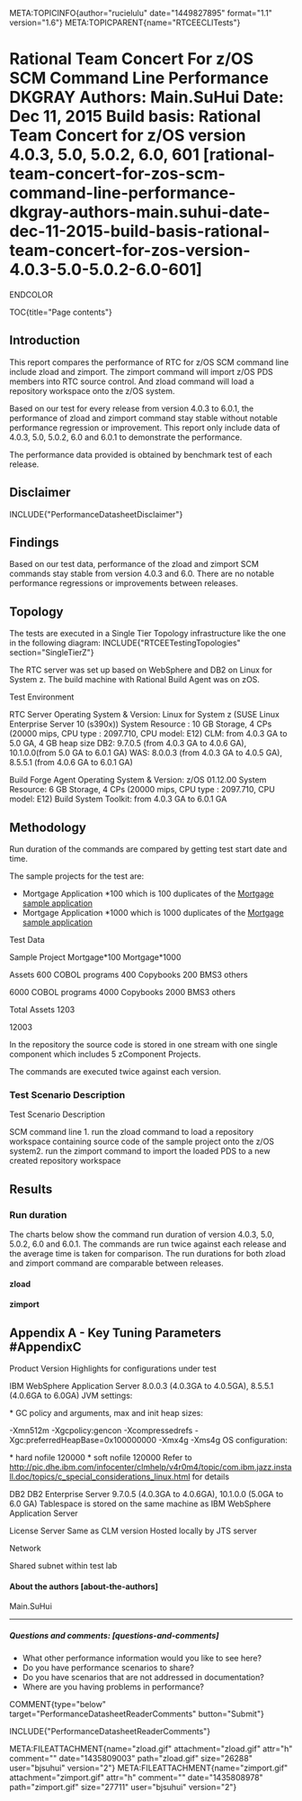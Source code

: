 META:TOPICINFO{author="rucielulu" date="1449827895" format="1.1"
version="1.6"} META:TOPICPARENT{name="RTCEECLITests"}

# Rational Team Concert For z/OS SCM Command Line Performance DKGRAY Authors: Main.SuHui Date: Dec 11, 2015 Build basis: Rational Team Concert for z/OS version 4.0.3, 5.0, 5.0.2, 6.0, 601 [rational-team-concert-for-zos-scm-command-line-performance-dkgray-authors-main.suhui-date-dec-11-2015-build-basis-rational-team-concert-for-zos-version-4.0.3-5.0-5.0.2-6.0-601]

ENDCOLOR

TOC{title="Page contents"}

## Introduction

This report compares the performance of RTC for z/OS SCM command line
include zload and zimport. The zimport command will import z/OS PDS
members into RTC source control. And zload command will load a
repository workspace onto the z/OS system.

Based on our test for every release from version 4.0.3 to 6.0.1, the
performance of zload and zimport command stay stable without notable
performance regression or improvement. This report only include data of
4.0.3, 5.0, 5.0.2, 6.0 and 6.0.1 to demonstrate the performance.

The performance data provided is obtained by benchmark test of each
release.

## Disclaimer

INCLUDE{"PerformanceDatasheetDisclaimer"}

## Findings

Based on our test data, performance of the zload and zimport SCM
commands stay stable from version 4.0.3 and 6.0. There are no notable
performance regressions or improvements between releases.

## Topology

The tests are executed in a Single Tier Topology infrastructure like the
one in the following diagram: INCLUDE{"RTCEETestingTopologies"
section="SingleTierZ"}

The RTC server was set up based on WebSphere and DB2 on Linux for System
z. The build machine with Rational Build Agent was on zOS.

Test Environment

RTC Server Operating System & Version: Linux for System z (SUSE Linux
Enterprise Server 10 (s390x)) System Resource : 10 GB Storage, 4 CPs
(20000 mips, CPU type : 2097.710, CPU model: E12) CLM: from 4.0.3 GA to
5.0 GA, 4 GB heap size DB2: 9.7.0.5 (from 4.0.3 GA to 4.0.6 GA),
10.1.0.0(from 5.0 GA to 6.0.1 GA) WAS: 8.0.0.3 (from 4.0.3 GA to 4.0.5
GA), 8.5.5.1 (from 4.0.6 GA to 6.0.1 GA)

Build Forge Agent Operating System & Version: z/OS 01.12.00 System
Resource: 6 GB Storage, 4 CPs (20000 mips, CPU type : 2097.710, CPU
model: E12) Build System Toolkit: from 4.0.3 GA to 6.0.1 GA

## Methodology

Run duration of the commands are compared by getting test start date and
time.

The sample projects for the test are:

-   Mortgage Application \*100 which is 100 duplicates of the [Mortgage
    sample
    application](https://jazz.net/wiki/bin/view/Main/ZOSBuildSamplesV4)
-   Mortgage Application \*1000 which is 1000 duplicates of the
    [Mortgage sample
    application](https://jazz.net/wiki/bin/view/Main/ZOSBuildSamplesV4)

Test Data

Sample Project Mortgage\*100 Mortgage\*1000

Assets 600 COBOL programs 400 Copybooks 200 BMS3 others

6000 COBOL programs 4000 Copybooks 2000 BMS3 others

Total Assets 1203

12003

In the repository the source code is stored in one stream with one
single component which includes 5 zComponent Projects.

The commands are executed twice against each version.

### Test Scenario Description

Test Scenario Description

SCM command line 1. run the zload command to load a repository workspace
containing source code of the sample project onto the z/OS system2. run
the zimport command to import the loaded PDS to a new created repository
workspace

## Results

### Run duration

The charts below show the command run duration of version 4.0.3, 5.0,
5.0.2, 6.0 and 6.0.1. The commands are run twice against each release
and the average time is taken for comparison. The run durations for both
zload and zimport command are comparable between releases.

#### zload

#### zimport

## Appendix A - Key Tuning Parameters \#AppendixC

Product Version Highlights for configurations under test

IBM WebSphere Application Server 8.0.0.3 (4.0.3GA to 4.0.5GA), 8.5.5.1
(4.0.6GA to 6.0GA) JVM settings:

\* GC policy and arguments, max and init heap sizes:

-Xmn512m -Xgcpolicy:gencon -Xcompressedrefs
-Xgc:preferredHeapBase=0x100000000 -Xmx4g -Xms4g OS configuration:

\* hard nofile 120000 \* soft nofile 120000 Refer to
<http://pic.dhe.ibm.com/infocenter/clmhelp/v4r0m4/topic/com.ibm.jazz.install.doc/topics/c_special_considerations_linux.html>
for details

DB2 DB2 Enterprise Server 9.7.0.5 (4.0.3GA to 4.0.6GA), 10.1.0.0 (5.0GA
to 6.0 GA) Tablespace is stored on the same machine as IBM WebSphere
Application Server

License Server Same as CLM version Hosted locally by JTS server

Network

Shared subnet within test lab

#### About the authors [about-the-authors]

Main.SuHui

--------------------

##### Questions and comments: [questions-and-comments]

-   What other performance information would you like to see here?
-   Do you have performance scenarios to share?
-   Do you have scenarios that are not addressed in documentation?
-   Where are you having problems in performance?

COMMENT{type="below" target="PerformanceDatasheetReaderComments"
button="Submit"}

INCLUDE{"PerformanceDatasheetReaderComments"}

META:FILEATTACHMENT{name="zload.gif" attachment="zload.gif" attr="h"
comment="" date="1435809003" path="zload.gif" size="26288"
user="bjsuhui" version="2"} META:FILEATTACHMENT{name="zimport.gif"
attachment="zimport.gif" attr="h" comment="" date="1435808978"
path="zimport.gif" size="27711" user="bjsuhui" version="2"}
